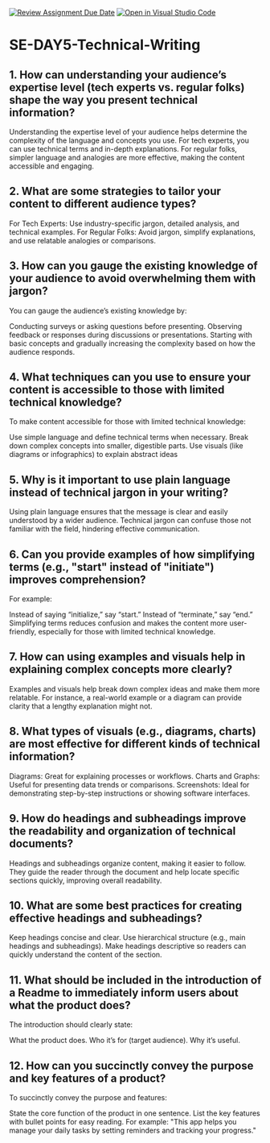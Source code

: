 [![Review Assignment Due Date](https://classroom.github.com/assets/deadline-readme-button-22041afd0340ce965d47ae6ef1cefeee28c7c493a6346c4f15d667ab976d596c.svg)](https://classroom.github.com/a/zsAR-pyY)
[![Open in Visual Studio Code](https://classroom.github.com/assets/open-in-vscode-2e0aaae1b6195c2367325f4f02e2d04e9abb55f0b24a779b69b11b9e10269abc.svg)](https://classroom.github.com/online_ide?assignment_repo_id=17283828&assignment_repo_type=AssignmentRepo)
# SE-DAY5-Technical-Writing
## 1. How can understanding your audience’s expertise level (tech experts vs. regular folks) shape the way you present technical information?

Understanding the expertise level of your audience helps determine the complexity of the language and concepts you use. For tech experts, you can use technical terms and in-depth explanations. For regular folks, simpler language and analogies are more effective, making the content accessible and engaging.

## 2. What are some strategies to tailor your content to different audience types?

For Tech Experts: Use industry-specific jargon, detailed analysis, and technical examples.
For Regular Folks: Avoid jargon, simplify explanations, and use relatable analogies or comparisons.

## 3. How can you gauge the existing knowledge of your audience to avoid overwhelming them with jargon?

You can gauge the audience’s existing knowledge by:

Conducting surveys or asking questions before presenting.
Observing feedback or responses during discussions or presentations.
Starting with basic concepts and gradually increasing the complexity based on how the audience responds.

## 4. What techniques can you use to ensure your content is accessible to those with limited technical knowledge?

To make content accessible for those with limited technical knowledge:

Use simple language and define technical terms when necessary.
Break down complex concepts into smaller, digestible parts.
Use visuals (like diagrams or infographics) to explain abstract ideas

## 5. Why is it important to use plain language instead of technical jargon in your writing?

Using plain language ensures that the message is clear and easily understood by a wider audience. Technical jargon can confuse those not familiar with the field, hindering effective communication.

## 6. Can you provide examples of how simplifying terms (e.g., "start" instead of "initiate") improves comprehension?

For example:

Instead of saying “initialize,” say “start.”
Instead of “terminate,” say “end.”
Simplifying terms reduces confusion and makes the content more user-friendly, especially for those with limited technical knowledge.

## 7. How can using examples and visuals help in explaining complex concepts more clearly?

Examples and visuals help break down complex ideas and make them more relatable. For instance, a real-world example or a diagram can provide clarity that a lengthy explanation might not.

## 8. What types of visuals (e.g., diagrams, charts) are most effective for different kinds of technical information?

Diagrams: Great for explaining processes or workflows.
Charts and Graphs: Useful for presenting data trends or comparisons.
Screenshots: Ideal for demonstrating step-by-step instructions or showing software interfaces.

## 9. How do headings and subheadings improve the readability and organization of technical documents?


Headings and subheadings organize content, making it easier to follow. They guide the reader through the document and help locate specific sections quickly, improving overall readability.

## 10. What are some best practices for creating effective headings and subheadings?

Keep headings concise and clear.
Use hierarchical structure (e.g., main headings and subheadings).
Make headings descriptive so readers can quickly understand the content of the section.

## 11. What should be included in the introduction of a Readme to immediately inform users about what the product does?

The introduction should clearly state:

What the product does.
Who it’s for (target audience).
Why it’s useful.

## 12. How can you succinctly convey the purpose and key features of a product?

To succinctly convey the purpose and features:

State the core function of the product in one sentence.
List the key features with bullet points for easy reading.
For example: "This app helps you manage your daily tasks by setting reminders and tracking your progress."
